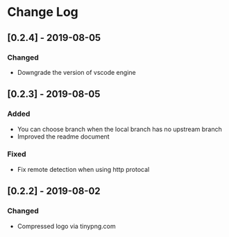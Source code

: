 # Change Log

## [0.2.4] - 2019-08-05
### Changed
- Downgrade the version of vscode engine

## [0.2.3] - 2019-08-05
### Added
- You can choose branch when the local branch has no upstream branch
- Improved the readme document

### Fixed
- Fix remote detection when using http protocal

## [0.2.2] - 2019-08-02
### Changed
- Compressed logo via tinypng.com
